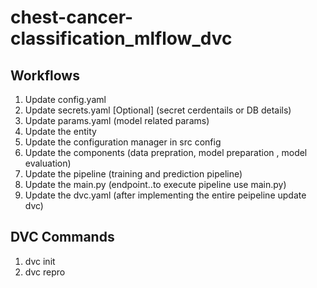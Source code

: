 # chest-cancer-classification_mlflow_dvc


## Workflows

1. Update config.yaml
2. Update secrets.yaml [Optional] (secret cerdentails or DB details)
3. Update params.yaml (model related params)
4. Update the entity
5. Update the configuration manager in src config
6. Update the components (data prepration, model preparation , model evaluation)
7. Update the pipeline (training and prediction pipeline)
8. Update the main.py (endpoint..to execute pipeline use main.py)
9. Update the dvc.yaml (after implementing the entire peipeline update dvc)

## DVC Commands
1. dvc init
2. dvc repro

